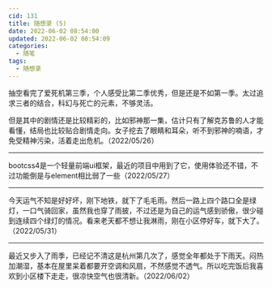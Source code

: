 ```yaml
---
cid: 131
title: 随想录 (5)
date: 2022-06-02 08:54:00
updated: 2022-06-02 08:54:09
categories: 
  - 随笔
tags: 
  - 随想录
---
```



 抽空看完了爱死机第三季，个人感受比第二季优秀，但是还是不如第一季。太过追求三者的结合，科幻与死亡的元素，不够灵活。

但是其中的剧情还是比较精彩的，比如邪神那一集，估计只有了解克苏鲁的人才能看懂，结局也比较贴合剧情走向。女子挖去了眼睛和耳朵，听不到邪神的喃语，才免受精神污染，活着走出危机。（2022/05/26）

---

bootcss4是一个轻量前端ui框架，最近的项目中用到了它，使用体验还不错，不过功能倒是与element相比弱了一些（2022/05/27）

---

今天运气不知是好好坏，刚下地铁，就下了毛毛雨。然后一路上四个路口全是绿灯，一口气骑回家，虽然我也穿了雨披，不过还是为自己的运气感到骄傲，很少碰到连续四个绿灯的情况。看来老天都不想让我淋雨，刚在小区停好车，就下大了。（2022/05/31）

---

最近又步入了雨季，已经记不清这是杭州第几次了，感觉全年都处于下雨天。闷热加潮湿，基本在屋里呆着都要开空调和风扇，不然感觉不透气。所以吃完饭后我喜欢到小区楼下走走，很凉快空气也很清新。（2022/06/02）